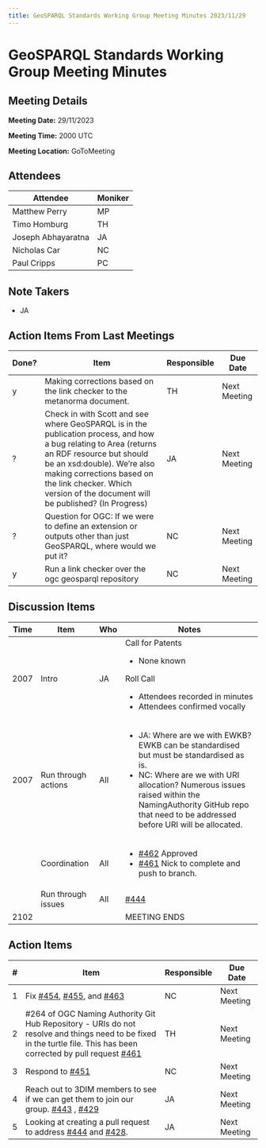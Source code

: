 ```yaml
---
title: GeoSPARQL Standards Working Group Meeting Minutes 2023/11/29
---
```

# GeoSPARQL Standards Working Group Meeting Minutes
## Meeting Details
**Meeting Date:** 29/11/2023

**Meeting Time:** 2000 UTC

**Meeting Location:** GoToMeeting  

## Attendees
| Attendee | Moniker |
| ---- | ---- |
| Matthew Perry | MP |
| Timo Homburg | TH |
| Joseph Abhayaratna | JA |
| Nicholas Car | NC |
| Paul Cripps | PC |

## Note Takers
- JA

## Action Items From Last Meetings
| Done? | Item | Responsible | Due Date |
| ---- | ---- | ---- | --- |
| y | Making corrections based on the link checker to the metanorma document. | TH | Next Meeting |
| ? | Check in with Scott and see where GeoSPARQL is in the publication process, and how a bug relating to Area (returns an RDF resource bu​​t should be an xsd:double). We’re also making corrections based on the link checker. Which version of the document will be published? (In Progress) | JA | Next Meeting |
| ? | Question for OGC: If we were to define an extension or outputs other than just GeoSPARQL, where would we put it? | NC | Next Meeting |
| y | Run a link checker over the ogc geosparql repository | NC | Next Meeting |

## Discussion Items
| Time | Item | Who | Notes |
| ---- | ---- | ---- | ---- |
| 2007 | Intro | JA | Call for Patents<ul><li>None known</li></ul>Roll Call<ul><li>Attendees recorded in minutes</li><li>Attendees confirmed vocally</li></ul> |
| 2007 | Run through actions | All | <ul><li>JA: Where are we with EWKB? EWKB can be standardised but must be standardised as is.</li><li>NC: Where are we with URI allocation? Numerous issues raised within the NamingAuthority GitHub repo that need to be addressed before URI will be allocated.</li></ul> |
| <br/> | Coordination | All | <ul><li>[#462](https://github.com/opengeospatial/ogc-geosparql/pull/462) Approved</li><li>[#461](https://github.com/opengeospatial/ogc-geosparql/pull/461) Nick to complete and push to branch.</li></ul> |
| <br/> | Run through issues | All | [#444](https://github.com/opengeospatial/ogc-geosparql/issues/444)  |
| 2102 | | | MEETING ENDS |

## Action Items
| \# | Item | Responsible | Due Date |
| ---- | ---- | ---- | ---- |
| <span name="action_1">1</span> | Fix [#454](https://github.com/opengeospatial/ogc-geosparql/issues/454), [#455](https://github.com/opengeospatial/ogc-geosparql/issues/455), and [#463](https://github.com/opengeospatial/ogc-geosparql/issues/463) | NC | Next Meeting |
| <span name="action_2">2</span> | #264 of OGC Naming Authority Git Hub Repository - URIs do not resolve and things need to be fixed in the turtle file. This has been corrected by pull request [#461](https://github.com/opengeospatial/ogc-geosparql/issues/461) | TH | Next Meeting |
| <span name="action_3">3</span> | Respond to [#451](https://github.com/opengeospatial/ogc-geosparql/issues/451) | NC | Next Meeting |
| <span name="action_4">4</span> | Reach out to 3DIM members to see if we can get them to join our group. [#443](https://github.com/opengeospatial/ogc-geosparql/pull/443) , [#429](https://github.com/opengeospatial/ogc-geosparql/issues/429) | JA | Next Meeting |
| <span name="action_5">5</span> | Looking at creating a pull request to address [#444](https://github.com/opengeospatial/ogc-geosparql/issues/444) and [#428](https://github.com/opengeospatial/ogc-geosparql/issues/428). | JA | Next Meeting |
